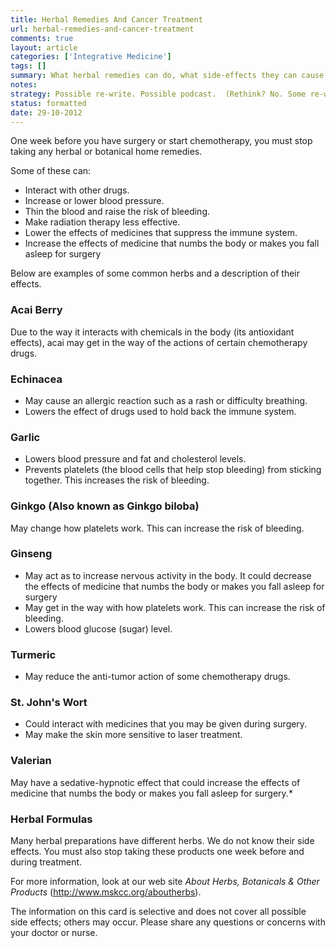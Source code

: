 ```yaml
---
title: Herbal Remedies And Cancer Treatment
url: herbal-remedies-and-cancer-treatment
comments: true
layout: article
categories: ['Integrative Medicine']
tags: []
summary: What herbal remedies can do, what side-effects they can cause. 
notes:
strategy: Possible re-write. Possible podcast.  (Rethink? No. Some re-writing? Yes. Graphics or diagrams? No. Photography? No. Podcast or audio? Yes. Video? No)
status: formatted
date: 29-10-2012
---
```

One week before you have surgery or start chemotherapy, you must stop taking any herbal or botanical home remedies.

Some of these can:

* Interact with other drugs. 
* Increase or lower blood pressure. 
* Thin the blood and raise the risk of bleeding. 
* Make radiation therapy less effective.
* Lower the effects of medicines that suppress the immune system. 
* Increase the effects of medicine that numbs the body or makes you fall asleep for surgery 

Below are examples of some common herbs and a description of their effects.

### Acai Berry
Due to the way it interacts with chemicals in the body (its antioxidant effects), acai may get in the way of the actions of certain chemotherapy drugs.

### Echinacea 

* May cause an allergic reaction such as a rash or difficulty breathing. 
* Lowers the effect of drugs used to hold back the immune system.

### Garlic 
* Lowers blood pressure and fat and cholesterol levels.
* Prevents platelets (the blood cells that help stop bleeding) from sticking together. This increases the risk of bleeding.

### Ginkgo (Also known as Ginkgo biloba)
May change how platelets work. This can increase the risk of bleeding.

### Ginseng

* May act as  to increase nervous activity in the body. It could decrease the effects of medicine that numbs the body or makes you fall asleep for surgery
* May get in the way with how platelets work. This can increase the risk of bleeding.
* Lowers blood glucose (sugar) level. 

### Turmeric
* May reduce the anti-tumor action of some chemotherapy drugs. 

### St. John's Wort 
* Could interact with medicines that you may be given during surgery.
* May make the skin more sensitive to laser treatment. 

### Valerian 
May have a sedative-hypnotic effect that could increase the effects of medicine that numbs the body or makes you fall asleep for surgery.* 

### Herbal Formulas
Many herbal preparations have different herbs. We do not know their side effects. You must also stop taking these products one week before and during treatment. 

For more information, look at our web site *About Herbs, Botanicals & Other Products* (http://www.mskcc.org/aboutherbs). 

The information on this card is selective and does not cover all possible side effects; others may occur. Please share any questions or concerns with your doctor or nurse.